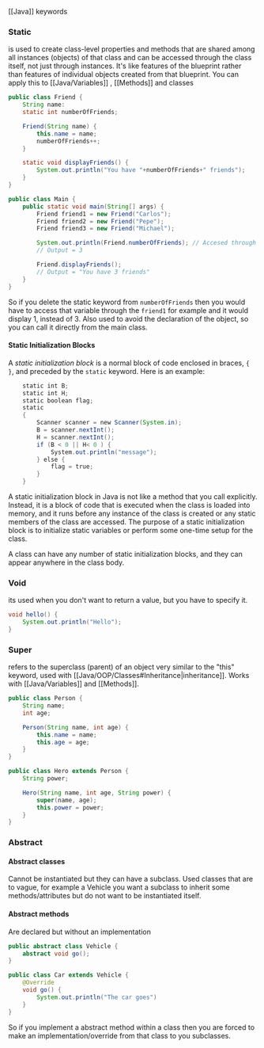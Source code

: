 [[Java]] keywords

### Static
is used to create class-level properties and methods that are shared among all instances (objects) of that class and can be accessed through the class itself, not just through instances. It's like features of the blueprint rather than features of individual objects created from that blueprint.
You can apply this to [[Java/Variables]] , [[Methods]] and classes

```java
public class Friend {
	String name:
	static int numberOfFriends;

	Friend(String name) {
		this.name = name;
		numberOfFriends++;
	}

	static void displayFriends() {
		System.out.println("You have "+numberOfFriends+" friends");
	}
}
```

```java
public class Main {
	public static void main(String[] args) {
		Friend friend1 = new Friend("Carlos");
		Friend friend2 = new Friend("Pepe");
		Friend friend3 = new Friend("Michael");

		System.out.println(Friend.numberOfFriends); // Accesed through class
		// Output = 3

		Friend.displayFriends();
		// Output = "You have 3 friends"
	}
}
```
So if you delete the static keyword from ``numberOfFriends`` then you would have to access that variable through the ``friend1`` for example and it would display 1, instead of 3. Also used to avoid the declaration of the object, so you can call it directly from the main class.

#### Static Initialization Blocks

A _static initialization block_ is a normal block of code enclosed in braces, `{ }`, and preceded by the `static` keyword. Here is an example:

```java
    static int B;
    static int H;
    static boolean flag;
    static 
    {
        Scanner scanner = new Scanner(System.in);
        B = scanner.nextInt();
        H = scanner.nextInt();
        if (B < 0 || H< 0 ) {
            System.out.println("message");
        } else {
            flag = true;
        }
    }
```

A static initialization block in Java is not like a method that you call explicitly. Instead, it is a block of code that is executed when the class is loaded into memory, and it runs before any instance of the class is created or any static members of the class are accessed. The purpose of a static initialization block is to initialize static variables or perform some one-time setup for the class.

A class can have any number of static initialization blocks, and they can appear anywhere in the class body. 


### Void
its used when you don't want to return a value, but you have to specify it.

```java
void hello() {
	System.out.println("Hello");
}
```


### Super
refers to the superclass (parent) of an object very similar to the "this" keyword, used with [[Java/OOP/Classes#Inheritance|inheritance]]. Works with [[Java/Variables]] and [[Methods]].

```java
public class Person {
	String name;
	int age;

	Person(String name, int age) {
		this.name = name;
		this.age = age;
	}
}
```

```java
public class Hero extends Person {
	String power;

	Hero(String name, int age, String power) {
		super(name, age);
		this.power = power;
	}
}
```

### Abstract

#### Abstract classes
Cannot be instantiated but they can have a subclass. Used classes that are to vague, for example a Vehicle you want a subclass to inherit some methods/attributes but do not want to be instantiated itself. 

#### Abstract methods
Are declared but without an implementation


```java
public abstract class Vehicle {
	abstract void go();
}
```

```java
public class Car extends Vehicle {
	@Override
	void go() {
		System.out.println("The car goes")
	}
}
```

So if you implement a abstract method within a class then you are forced to make an implementation/override from that class to you subclasses.
